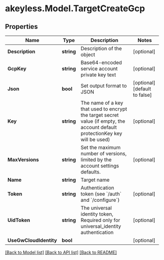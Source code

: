# akeyless.Model.TargetCreateGcp

## Properties

Name | Type | Description | Notes
------------ | ------------- | ------------- | -------------
**Description** | **string** | Description of the object | [optional] 
**GcpKey** | **string** | Base64-encoded service account private key text | [optional] 
**Json** | **bool** | Set output format to JSON | [optional] [default to false]
**Key** | **string** | The name of a key that used to encrypt the target secret value (if empty, the account default protectionKey key will be used) | [optional] 
**MaxVersions** | **string** | Set the maximum number of versions, limited by the account settings defaults. | [optional] 
**Name** | **string** | Target name | 
**Token** | **string** | Authentication token (see &#x60;/auth&#x60; and &#x60;/configure&#x60;) | [optional] 
**UidToken** | **string** | The universal identity token, Required only for universal_identity authentication | [optional] 
**UseGwCloudIdentity** | **bool** |  | [optional] 

[[Back to Model list]](../README.md#documentation-for-models) [[Back to API list]](../README.md#documentation-for-api-endpoints) [[Back to README]](../README.md)

